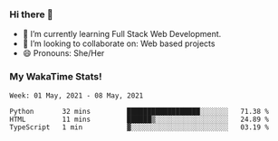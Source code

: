 ### Hi there 👋

- 🌱 I’m currently learning Full Stack Web Development.
- 👯 I’m looking to collaborate on: Web based projects
- 😄 Pronouns: She/Her

### My WakaTime Stats!

<!--START_SECTION:waka-->
```text
Week: 01 May, 2021 - 08 May, 2021

Python       32 mins         ██████████████████░░░░░░░   71.38 % 
HTML         11 mins         ██████▒░░░░░░░░░░░░░░░░░░   24.89 % 
TypeScript   1 min           ▓░░░░░░░░░░░░░░░░░░░░░░░░   03.19 % 
```
<!--END_SECTION:waka-->
